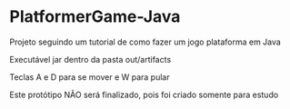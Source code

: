 # PlatformerGame-Java
Projeto seguindo um tutorial de como fazer um jogo plataforma em Java

Executável jar dentro da pasta out/artifacts

Teclas A e D para se mover e W para pular

Este protótipo NÃO será finalizado, pois foi criado somente para estudo
